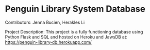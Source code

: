 # Penguin Library System Database

Contributors: Jenna Bucien, Herakles Li


Project Description: This project is a fully functioning database using Python Flask and SQL and hosted on Heroku and JawsDB at: https://penguin-library-db.herokuapp.com/ 

